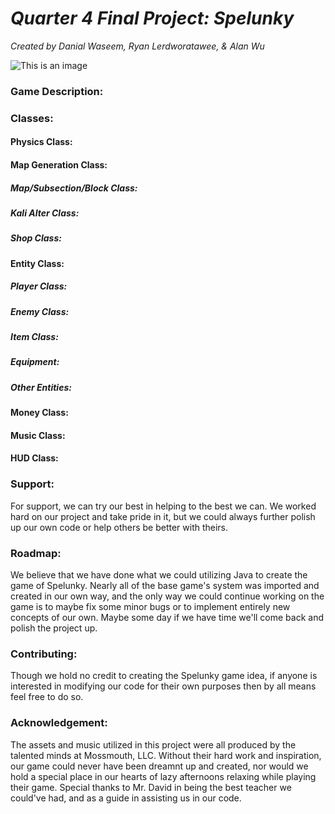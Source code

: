 # ***Quarter 4 Final Project: Spelunky***
*Created by Danial Waseem, Ryan Lerdworatawee, & Alan Wu*

![This is an image](https://myoctocat.com/assets/images/base-octocat.svg)

### Game Description:

### Classes:

#### Physics Class:
#### Map Generation Class:
##### Map/Subsection/Block Class:
##### Kali Alter Class:
##### Shop Class:
#### Entity Class:
##### Player Class:
##### Enemy Class:
##### Item Class:
##### Equipment:
##### Other Entities:
#### Money Class:
#### Music Class:
#### HUD Class:

### Support:
For support, we can try our best in helping to the best we can. We worked hard on our project and take pride in it, but we could always further polish up our own code or help others be better with theirs.

### Roadmap:
We believe that we have done what we could utilizing Java to create the game of Spelunky. Nearly all of the base game's system was imported and created in our own way, and the only way we could continue working on the game is to maybe fix some minor bugs or to implement entirely new concepts of our own. Maybe some day if we have time we'll come back and polish the project up. 

### Contributing:

Though we hold no credit to creating the Spelunky game idea, if anyone is interested in modifying our code for their own purposes then by all means feel free to do so.

### Acknowledgement:

The assets and music utilized in this project were all produced by the talented minds at Mossmouth, LLC. Without their hard work and inspiration, our game could never have been dreamnt up and created, nor would we hold a special place in our hearts of lazy afternoons relaxing while playing their game. Special thanks to Mr. David in being the best teacher we could've had, and as a guide in assisting us in our code. 
